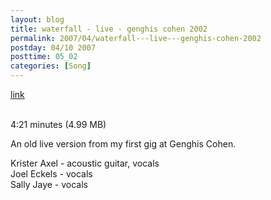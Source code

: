 ```yaml
---
layout: blog
title: waterfall - live - genghis cohen 2002
permalink: 2007/04/waterfall---live---genghis-cohen-2002
postday: 04/10 2007
posttime: 05_02
categories: [Song]
---
```


<a href="http://kristeraxel.com/media/vault/03waterfall.mp3">link</a>

<br />4:21 minutes (4.99 MB)<p>An old live version from my first gig at Genghis Cohen.</p>
<p>Krister Axel - acoustic guitar, vocals<br />
Joel Eckels - vocals<br />
Sally Jaye - vocals</p>
